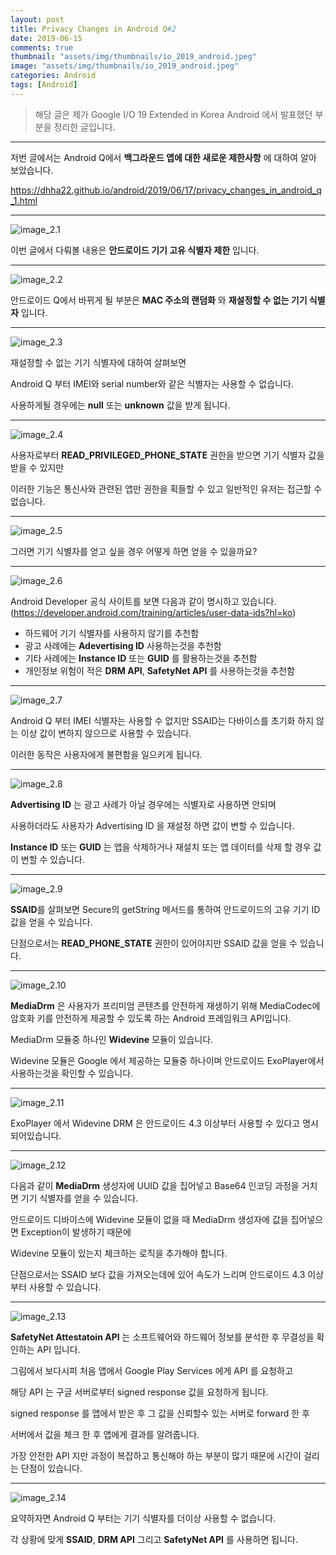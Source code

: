 ```yaml
---
layout: post
title: Privacy Changes in Android Q#2
date: 2019-06-15
comments: true 
thumbnail: "assets/img/thumbnails/io_2019_android.jpeg"
image: "assets/img/thumbnails/io_2019_android.jpeg"
categories: Android
tags: [Android]
---
```


> 해당 글은 제가 Google I/O 19 Extended in Korea Android 에서 발표했던 부분을 정리한 글입니다.

------

저번 글에서는 Android Q에서 **백그라운드 앱에 대한 새로운 제한사항** 에 대하여 알아 보았습니다.

https://dhha22.github.io/android/2019/06/17/privacy_changes_in_android_q_1.html



---

![image_2.1](/assets/img/2019_google_io/image_2.1.jpeg)



이번 글에서 다뤄볼 내용은 **안드로이드 기기 고유 식별자 제한** 입니다.



---

![image_2.2](/assets/img/2019_google_io/image_2.2.jpeg)



안드로이드 Q에서 바뀌게 될 부분은 **MAC 주소의 랜덤화** 와 **재설정할 수 없는 기기 식별자** 입니다.



---

![image_2.3](/assets/img/2019_google_io/image_2.3.jpeg)



재설정할 수 없는 기기 식별자에 대하여 살펴보면 

Android Q 부터 IMEI와 serial number와 같은 식별자는 사용할 수 없습니다.

사용하게될 경우에는 **null** 또는 **unknown** 값을 받게 됩니다.



---

![image_2.4](/assets/img/2019_google_io/image_2.4.jpeg)



사용자로부터 **READ_PRIVILEGED_PHONE_STATE** 권한을 받으면 기기 식별자 값을 받을 수 있지만

이러한 기능은 통신사와 관련된 앱만 권한을 획들할 수 있고 일반적인 유저는 접근할 수 없습니다.



---

![image_2.5](/assets/img/2019_google_io/image_2.5.jpeg)



그러면 기기 식별자를 얻고 싶을 경우 어떻게 하면 얻을 수 있을까요?

---

![image_2.6](/assets/img/2019_google_io/image_2.6.jpeg)



Android Developer 공식 사이트를 보면 다음과 같이 명시하고 있습니다.
(https://developer.android.com/training/articles/user-data-ids?hl=ko)

- 하드웨어 기기 식별자를 사용하지 않기를 추천함
- 광고 사례에는 **Adevertising ID** 사용하는것을 추천함
- 기타 사례에는 **Instance ID** 또는 **GUID** 를 활용하는것을 추천함
- 개인정보 위험이 적은 **DRM API**, **SafetyNet API** 를 사용하는것을 추천함



---

![image_2.7](/assets/img/2019_google_io/image_2.7.jpeg)



Android Q 부터 IMEI 식별자는 사용할 수 없지만 SSAID는 다바이스를 초기화 하지 않는 이상 값이 변하지 않으므로 사용할 수 있습니다.

이러한 동작은 사용자에게 불편함을 일으키게 됩니다.



---

![image_2.8](/assets/img/2019_google_io/image_2.8.jpeg)



**Advertising ID** 는 광고 사례가 아닐 경우에는 식별자로 사용하면 안되며 

사용하더라도 사용자가 Advertising ID 을 재설정 하면 값이 변할 수 있습니다.

**Instance ID** 또는 **GUID** 는 앱을 삭제하거나 재설치 또는 앱 데이터를 삭제 할 경우 값이 변할 수 있습니다.



---

![image_2.9](/assets/img/2019_google_io/image_2.9.jpeg)



**SSAID**를 살펴보면 Secure의 getString 메서드를 통하여 안드로이드의 고유 기기 ID값을 얻을 수 있습니다.

단점으로서는 **READ_PHONE_STATE** 권한이 있어야지만 SSAID 값을 얻을 수 있습니다.

---

![image_2.10](/assets/img/2019_google_io/image_2.10.jpeg)



**MediaDrm** 은 사용자가 프리미엄 콘텐츠를 안전하게 재생하기 위해 MediaCodec에 암호화 키를 안전하게 제공할 수 있도록 하는 Android 프레임워크 API입니다.

MediaDrm 모듈중 하나인 **Widevine** 모듈이 있습니다. 

Widevine 모듈은 Google 에서 제공하는 모듈중 하나이며 안드로이드 ExoPlayer에서 사용하는것을 확인할 수 있습니다.

---

![image_2.11](/assets/img/2019_google_io/image_2.11.jpeg)



ExoPlayer 에서 Widevine DRM 은 안드로이드 4.3 이상부터 사용할 수 있다고 명시되어있습니다.

---

![image_2.12](/assets/img/2019_google_io/image_2.12.jpeg)



다음과 같이 **MediaDrm** 생성자에 UUID 값을 집어넣고 Base64 인코딩 과정을 거치면 기기 식별자를 얻을 수 있습니다.

안드로이드 디바이스에 Widevine 모듈이 없을 때 MediaDrm 생성자에 값을 집어넣으면 Exception이 발생하기 때문에 

Widevine 모듈이 있는지 체크하는 로직을 추가해야 합니다.

단점으로서는 SSAID 보다 값을 가져오는데에 있어 속도가 느리며 안드로이드 4.3 이상부터 사용할 수 있습니다.

---

![image_2.13](/assets/img/2019_google_io/image_2.13.jpeg)



**SafetyNet Attestatoin API** 는 소프트웨어와 하드웨어 정보를 분석한 후 무결성을 확인하는 API 입니다.

그림에서 보다시피 처음 앱에서 Google Play Services 에게 API 를 요청하고

해당 API 는 구글 서버로부터 signed response 값을 요청하게 됩니다.

signed response 를 앱에서 받은 후 그 값을 신뢰할수 있는 서버로 forward 한 후

서버에서 값을 체크 한 후 앱에게 결과를 알려줍니다.

가장 안전한 API 지만 과정이 복잡하고 통신해야 하는 부분이 많기 때문에 시간이 걸리는 단점이 있습니다.

---

![image_2.14](/assets/img/2019_google_io/image_2.14.jpeg)



요약하자면 Android Q 부터는 기기 식별자를 더이상 사용할 수 없습니다.

각 상황에 맞게 **SSAID**, **DRM API** 그리고 **SafetyNet API** 를 사용하면 됩니다.







